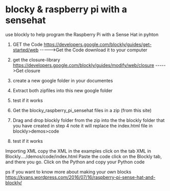# blocky & raspberry pi with a sensehat
use blockly to help program the Raspberry Pi with a Sense Hat in pyhton

1. GET the Code 
https://developers.google.com/blockly/guides/get-started/web    ----->Get the Code
download it to your computer
2. get the closure-library
https://developers.google.com/blockly/guides/modify/web/closure   ----->Get closure
3. create a  new google folder in your documentes
4. Extract both zipfiles into this new google folder
5. test if it works

6. Get the blocky_raspberry_pi_sensehat  files in a zip (from this site)
7. Drag and drop blockly folder from the zip into the the blockly folder that you have created in step 4
 note it will replace the index.html file in blockly>demos>code
 
8. test if it works

Importing XML
copy the XML in the examples
click on the tab XML in Blockly..../demos/code/index.html
Paste the code
click on the Blockly tab, and there you go.
Click on the Python and copy your Python code


ps if you want to know more about making your own blocks 
https://kvans.wordpress.com/2016/07/16/raspberry-pi-sense-hat-and-blockly/
